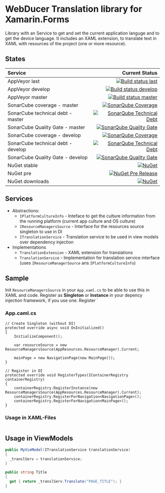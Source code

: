 # WebDucer Translation library for Xamarin.Forms

Library with an Service to get and set the current application languge and to get the device language. It includes an XAML extension, to translate text in XAML with resources of the project (one or more resource).

## States

| Service | Current Status |
| :------ | -------------: |
| AppVeyor last | [![Build status last](https://ci.appveyor.com/api/projects/status/i0rx89ds0nsp8yhx?svg=true)](https://ci.appveyor.com/project/WebDucer/wd-translations) |
| AppVeyor develop | [![Build status develop](https://ci.appveyor.com/api/projects/status/i0rx89ds0nsp8yhx/branch/develop?svg=true)](https://ci.appveyor.com/project/WebDucer/wd-translations/branch/develop) |
| AppVeyor master | [![Build status master](https://ci.appveyor.com/api/projects/status/i0rx89ds0nsp8yhx/branch/master?svg=true)](https://ci.appveyor.com/project/WebDucer/wd-translations/branch/master) |
| SonarCube coverage - master | [![SonarQube Coverage](https://sonarcloud.io/api/project_badges/measure?project=WD.Translations&metric=coverage)](https://sonarcloud.io/dashboard?id=WD.Translations) |
| SonarCube technical debt - master | [![SonarQube Technical Debt](https://sonarcloud.io/api/project_badges/measure?project=WD.Translations&metric=sqale_index)](https://sonarcloud.io/dashboard?id=WD.Translations) |
| SonarCube Quality Gate - master | [![SonarQube Quality Gate](https://sonarcloud.io/api/project_badges/measure?project=WD.Translations&metric=alert_status)](https://sonarcloud.io/dashboard?id=WD.Translations) |
| SonarCube coverage - develop | [![SonarQube Coverage](https://sonarcloud.io/api/project_badges/measure?branch=develop&project=WD.Translations&metric=coverage)](https://sonarcloud.io/dashboard?branch=develop&id=WD.Translations) |
| SonarCube technical debt - develop | [![SonarQube Technical Debt](https://sonarcloud.io/api/project_badges/measure?branch=develop&project=WD.Translations&metric=sqale_index)](https://sonarcloud.io/dashboard?branch=develop&id=WD.Translations) |
| SonarCube Quality Gate - develop | [![SonarQube Quality Gate](https://sonarcloud.io/api/project_badges/measure?branch=develop&project=WD.Translations&metric=alert_status)](https://sonarcloud.io/dashboard?branch=develop&id=WD.Translations) |
| NuGet stable | [![NuGet](https://img.shields.io/nuget/v/WD.Translations.svg)](https://www.nuget.org/packages/WD.Translations) |
| NuGet pre | [![NuGet Pre Release](https://img.shields.io/nuget/vpre/WD.Translations.svg)](https://www.nuget.org/packages/WD.Translations) |
| NuGet downloads | [![NuGet](https://img.shields.io/nuget/dt/WD.Translations.svg)](https://www.nuget.org/packages/WD.Translations) |

## Services

- Abstractions:
  - `IPlatformCultureInfo` - Inteface to get the culture information from the running platform (current app culture and OS culture)
  - `IResourceManagersSource` - Interface for the resources source singleton to use in DI
  - `ITranslationService` - Translation service to be used in view models over dependency injection
- Implementations
  - `TranslationExtension` - XAML extension for translations
  - `TranslationService` - Implementation for translation service interface (uses `IResourceManagerSource` ans `IPlatformCultureInfo`)

## Sample

Init `ResourceManagersSource` in your `App.xaml.cs` to be able to use this in XAML and code. Register as **Singleton** or **Instance** in your depency injection framework, if you use one. Register `

### App.caml.cs

```csproj
// Create Singleton (without DI)
protected override async void OnInitialized()
{
    InitializeComponent();

    var resourceSource = new ResourceManagersSource(AppResources.ResourceManager).Current;

    mainPage = new NavigationPage(new MainPage());
}

// Register in DI
protected override void RegisterTypes(IContainerRegistry containerRegistry)
{
    containerRegistry.RegisterInstance(new ResourceManagersSource(AppResources.ResourceManager).Current);
    containerRegistry.RegisterForNavigation<NavigationPage>();
    containerRegistry.RegisterForNavigation<MainPage>();
}
```

### Usage in XAML-Files

```xml
```

## Usage in ViewModels

```csharp
public MyVieModel(ITranslationService translationService)
{
  _translServ = translationService;
}

public string Title
{
  get { return _translServ.Translate("PAGE_TITLE"); }
}
```